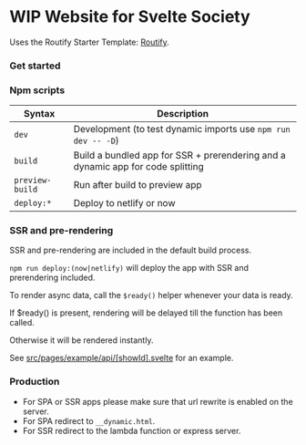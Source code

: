 # WIP Website for Svelte Society

Uses the Routify Starter Template: [Routify](https://github.com/sveltech/routify).

### Get started



### Npm scripts

| Syntax          | Description                                                                        |
|-----------------|------------------------------------------------------------------------------------|
| `dev`            | Development (to test dynamic imports use ``npm run dev -- -D``)                                                    |
| `build`          | Build a bundled app for SSR + prerendering and a dynamic app for code splitting   |
| `preview-build`  | Run after build to preview app                                                    |
| `deploy:*`       | Deploy to netlify or now                                                          |

### SSR and pre-rendering

SSR and pre-rendering are included in the default build process.

`npm run deploy:(now|netlify)` will deploy the app with SSR and prerendering included.

To render async data, call the `$ready()` helper whenever your data is ready.

If $ready() is present, rendering will be delayed till the function has been called.

Otherwise it will be rendered instantly.

See [src/pages/example/api/[showId].svelte](https://github.com/sveltech/routify-starter/blob/master/src/pages/example/api/%5BshowId%5D.svelte) for an example.

### Production

* For SPA or SSR apps please make sure that url rewrite is enabled on the server.
* For SPA redirect to `__dynamic.html`.
* For SSR redirect to the lambda function or express server.
